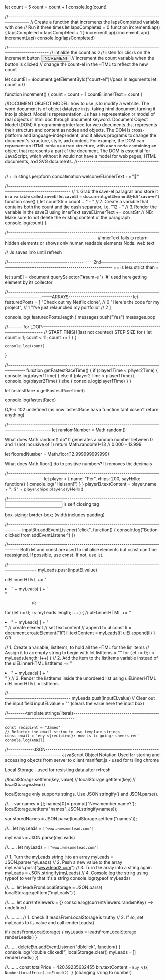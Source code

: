 let count = 5
count = count + 1
console.log(count)


//----------------------------------------------------------------------------------------
// Create a function that increments the lapsCompleted variable with one
// Run it three times
let lapsCompleted = 0
function incrementLap() {
    lapsCompleted = lapsCompleted + 1
}
incrementLap()
incrementLap()
incrementLap()
console.log(lapsCompleted)


//--------------------------------------------------------------------------------------------------
// intialize the count as 0
// listen for clicks on the increment button
<button id="increment-btn" onclick="increment()">INCREMENT</button>
// increment the count variable when the button is clicked
// change the count-el in the HTML to reflect the new count

let countEl = document.getElementById("count-el")//pass in arguments
let count = 0

function increment() {
    count = count + 1
    countEl.innerText = count
}

//DOCUMENT OBJECT MODEL: how to use js to modify a website. The word document is of object datatype in js. taking html document turning it into js object. Model is representation. Js has a representaion or model of real objects in html doc through document keyword.
Document Object Model (DOM)
A programming interface for web documents that represents their structure and content as nodes and objects. The DOM is cross-platform and language-independent, and it allows programs to change the document's structure, style, and content. For example, the DOM can represent an HTML table as a tree structure, with each node containing an object that represents a part of the document. The DOM is essential for JavaScript, which without it would not have a model for web pages, HTML documents, and SVG documents.
//----------------------------------------------------------------------------------------------------------


// + in stings perpform concatenation
welcomeEl.innerText += "👋"

//-------------------------------------------------------------------------------------------------------------
// 1. Grab the save-el paragrah and store it in a variable called saveEl
let saveEl = document.getElementById("save-el")
function save() {
    let countStr = count + " - "
    // 2. Create a variable that contains both the count and the dash separator, i.e. "12 - "
    // 3. Render the variable in the saveEl using innerText
    saveEl.innerText += countStr
    // NB: Make sure to not delete the existing content of the paragraph
    console.log(count)
}


//--------------------------------------------------------------------------------------------------------------------------
//innerText fails to return hidden elements or shows only human readable elements 
Node. web text 


// Js saves info until refresh


//-------------------------------------------2nd-----------------------------------------------------------------------------------
== is less strict than =

let sumEl = document.querySelector("#sum-el")
'#' used here getting element by its collector


//---------------------------------------------------------------------------------------------
------ARRAYS--------------------------------
let featuredPosts = [
    "Check out my Netflix clone",        // 0 
    "Here's the code for my project",    // 1
    "I've just relaunched my portfolio"  // 2
]

console.log( featuredPosts.length )
messages.push("Yes")
messages.pop 

//------- for LOOP:------------------------------------------------------------------------------
//    START      FINISH(last not counted)  STEP SIZE
for ( let count = 1;  count < 11;  count += 1 )  {
    
    console.log(count)

}

//--------------------------------------------------------------------------------------
function getFastestRaceTime() {
    if (player1Time < player2Time) {
        console.log(player1Time)
    } else if (player2Time < player1Time) {
        console.log(player2Time)
    } else {
        console.log(player1Time)
    }
}

let fastestRace = getFastestRaceTime()

console.log(fastestRace)

O/P=> 102
      undefined (as now fastestRace has a function taht dosen't return anything)

//---------------------------------------------------------------------------------------------------
let randomNumber = Math.random()

What does Math.random() do?
It generates a random number between 0 and 1 (not inclusive of 1)
return Math.random()*13 // 0.000 - 12.999


let flooredNumber = Math.floor(12.999999999999)

What does Math.floor() do to positive numbers?
It removes the decimals


//-----------------------------------------------------------------------------------------------
let player = {
    name: "Per",
    chips: 200,
    sayHello: function() {
        console.log("Heisann!")
    }
}
playerEl.textContent = player.name + ": $" + player.chips
player.sayHello()


//------------------------------------------------------------------------
<input> is self closing tag 

box-sizing: border-box; (width includes padding)

//------------------------------------------------------------------------------------
inputBtn.addEventListener("click", function() {
    console.log("Button clicked from addEventListener")
})

//-----------------------------------------------------------------------------------
Both let and const are used to initialise elements but const can't be reassigned.
If possible, use const. If not, use let.

//--------------------------------------------------------------------------------------------
myLeads.push(inputEl.value)

ulEl.innerHTML += "<li>" + myLeads[i] + "</li>"
                
                OR

for (let i = 0; i < myLeads.length; i++) {
    // ulEl.innerHTML += "<li>" + myLeads[i] + "</li>"
    // create element
    // set text content
    // append to ul
    const li = document.createElement("li")
    li.textContent = myLeads[i]
    ulEl.append(li)
}
                OR

// 1. Create a variable, listItems, to hold all the HTML for the list items
// Assign it to an empty string to begin with
let listItems = ""
for (let i = 0; i < myLeads.length; i++) {
    // 2. Add the item to the listItems variable instead of the ulEl.innerHTML
    listItems += "<li>" + myLeads[i] + "</li>"
}
// 3. Render the listItems inside the unordered list using ulEl.innerHTML
ulEl.innerHTML = listItems


//-------------------------------------------------------------------------------------------------------------
myLeads.push(inputEl.value)
    // Clear out the input field
    inputEl.value = ""  (clears the value here the input box)


//---------template strings/literals------------------------------------------------------------------------------

    const recipient = "James"
    // Refactor the email string to use template strings
    const email = `Hey ${recipient}! How is it going? Cheers Per`
    console.log(email)


//-------------JSON-------------------------------------------------------------------------------------
JavaScript Object Notation 
Used for storing and accessing objects from server to client
manifest,js - used for telling chrome

Local Storage - used for resisiting data after refresh

//localStorage.setItem(key, value)
// localStorage.getItem(key)
// localStorage.clear()


localStorage only supports strings. Use JSON.stringify() and JSON.parse().

//....
var names = [];
names[0] = prompt("New member name?");
localStorage.setItem("names", JSON.stringify(names));

var storedNames = JSON.parse(localStorage.getItem("names"));

//...
let myLeads = `["www.awesomelead.com"]`

myLeads = JSON.parse(myLeads)

//.......
let myLeads = `["www.awesomelead.com"]`

// 1. Turn the myLeads string into an array
myLeads = JSON.parse(myLeads)
// 2. Push a new value to the array
myLeads.push("www.lead2.com")
// 3. Turn the array into a string again
myLeads = JSON.stringify(myLeads)
// 4. Console.log the string using typeof to verify that it's a string
console.log(typeof myLeads)

//......
let leadsFromLocalStorage = JSON.parse( localStorage.getItem("myLeads") )

//......
let currentViewers = {}
console.log(currentViewers.randomKey) ==> undefined

//...........
// 1. Check if leadsFromLocalStorage is truthy
// 2. If so, set myLeads to its value and call renderLeads()

if (leadsFromLocalStorage) {
    myLeads = leadsFromLocalStorage
    renderLeads()
}

//.......
deleteBtn.addEventListener("dblclick", function() {
    console.log("double clicked!")
    localStorage.clear()
    myLeads = []
    renderLeads()
})

//........
const totalPrice = 420.69235632455
btn.textContent = `Buy €${ Number(totalPrice).toFixed(2) }` (changing string to number)




